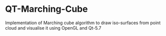 # QT-Marching-Cube
Implementation of Marching cube algorithm to draw iso-surfaces from point cloud and visualise it using OpenGL and Qt-5.7
